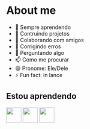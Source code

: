 # About me
- 🔭 Sempre aprendendo
- 🌱 Contruindo projetos
- 👯 Colaborando com amigos
- 🤔 Corrigindo erros
- 💬 Perguntando algo
- 📫 Como me procurar
- 😄 Pronome: Ele/Dele
- ⚡ Fun fact: in lance


## Estou aprendendo
<img src="https://cdn.jsdelivr.net/gh/devicons/devicon/icons/c/c-original.svg" width = "40" height = "40" /> <img src="https://cdn.jsdelivr.net/gh/devicons/devicon/icons/java/java-original.svg" width = "40" height = "40" /> <img src="https://cdn.jsdelivr.net/gh/devicons/devicon/icons/python/python-original.svg" width = "40" heifht = "40"/>
          
          
